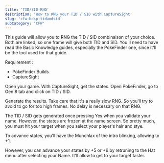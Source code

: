```yaml
---
title: 'TID/SID RNG'
description: 'How to RNG your TID / SID with CaptureSight'
slug: 'cfw-bdsp-tidandsid'
subCategory: 'CFW'
---
```


This guide will allow you to RNG the TID / SID combinaison of your choice. Both are linked, so one frame will give both TID and SID. You'll need to have read the Basic Knowledge guides, especially the PokeFinder one, since it'll be the tool used for that guide.

Requirement :
- PokeFinder Builds
- CaptureSight

Open your game. With CaptureSight, get the states. Open PokeFinder, go to Gen 8 tab and click on TID / SID. 

Generate the results. Take care that it's a really slow RNG. So you'll try to avoid to go for too high frames. No delay is necessary on that RNG.

The TID / SID gets generated once pressing Yes when you validate your name. However, the states are frozen at the name screen. So pretty much, you must hit your target when you select your player's hair and stye.

To advance states, you'll have the Munchlax of the intro blinking, allowing to +1.

However, you can advance your states by +5 or +6 by retruning to the Hat menu after selecting your Name. It'll allow to get to your target faster.

